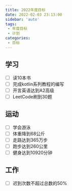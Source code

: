 ```yaml
---
title: 2022年度目标
date: 2022-02-03 23:13:00
sidebar: 'auto'
tags:
 - 年度目标
 - 计划
categories:
 - 目标
---
```


## 学习
- [ ] 读10本书
- [ ] 完成kotlin系列教程的编写
- [ ] 开言英语达到A2高级
- [ ] LeetCode刷到30题
## 运动
- [ ] 学会游泳
- [ ] 体重降到68公斤
- [ ] 走路达到365万步
- [ ] 跑步达到260公里
- [ ] 健身达到10920分钟

## 工作
- [ ] 迟到次数不超过总数的50%